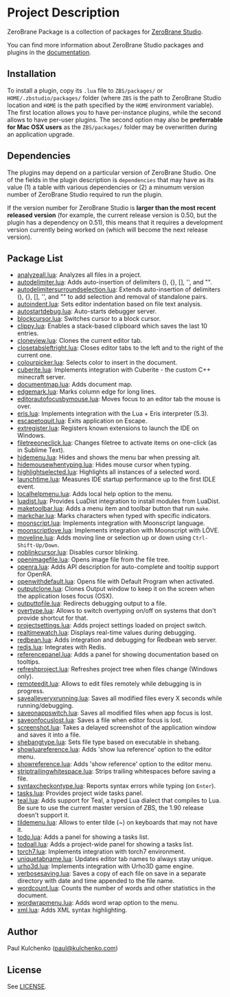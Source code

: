 # Project Description

ZeroBrane Package is a collection of packages for [ZeroBrane Studio](http://studio.zerobrane.com).

You can find more information about ZeroBrane Studio packages and plugins in the [documentation](http://studio.zerobrane.com/doc-plugin.html).

## Installation

To install a plugin, copy its `.lua` file to `ZBS/packages/` or `HOME/.zbstudio/packages/` folder
(where `ZBS` is the path to ZeroBrane Studio location and `HOME` is the path specified by the `HOME` environment variable).
The first location allows you to have per-instance plugins, while the second allows to have per-user plugins.
The second option may also be **preferrable for Mac OSX users** as the `ZBS/packages/` folder may be overwritten during an application upgrade.

## Dependencies

The plugins may depend on a particular version of ZeroBrane Studio.
One of the fields in the plugin description is `dependencies` that may have as its value
(1) a table with various dependencies or (2) a minumum version number of ZeroBrane Studio required to run the plugin.

If the version number for ZeroBrane Studio is **larger than the most recent released version** (for example, the current release version is 0.50, but the plugin has a dependency on 0.51),
this means that it requires a development version currently being worked on (which will become the next release version).

## Package List

* [analyzeall.lua](analyzeall.lua): Analyzes all files in a project.
* [autodelimiter.lua](autodelimiter.lua): Adds auto-insertion of delimiters (), {}, [], '', and "".
* [autodelimitersurroundselection.lua](autodelimitersurroundselection.lua): Extends auto-insertion of delimiters (), {}, [], '', and "" to add selection and removal of standalone pairs.
* [autoindent.lua](autoindent.lua): Sets editor indentation based on file text analysis.
* [autostartdebug.lua](autostartdebug.lua): Auto-starts debugger server.
* [blockcursor.lua](blockcursor.lua): Switches cursor to a block cursor.
* [clippy.lua](clippy.lua): Enables a stack-based clipboard which saves the last 10 entries.
* [cloneview.lua](cloneview.lua): Clones the current editor tab.
* [closetabsleftright.lua](closetabsleftright.lua): Closes editor tabs to the left and to the right of the current one.
* [colourpicker.lua](colourpicker.lua): Selects color to insert in the document.
* [cuberite.lua](cuberite.lua): Implements integration with Cuberite - the custom C++ minecraft server.
* [documentmap.lua](documentmap.lua): Adds document map.
* [edgemark.lua](edgemark.lua): Marks column edge for long lines.
* [editorautofocusbymouse.lua](editorautofocusbymouse.lua): Moves focus to an editor tab the mouse is over.
* [eris.lua](eris.lua): Implements integration with the Lua + Eris interpreter (5.3).
* [escapetoquit.lua](escapetoquit.lua): Exits application on Escape.
* [extregister.lua](extregister.lua): Registers known extensions to launch the IDE on Windows.
* [filetreeoneclick.lua](filetreeoneclick.lua): Changes filetree to activate items on one-click (as in Sublime Text).
* [hidemenu.lua](hidemenu.lua): Hides and shows the menu bar when pressing alt.
* [hidemousewhentyping.lua](hidemousewhentyping.lua): Hides mouse cursor when typing.
* [highlightselected.lua](highlightselected.lua): Highlights all instances of a selected word.
* [launchtime.lua](launchtime.lua): Measures IDE startup performance up to the first IDLE event.
* [localhelpmenu.lua](localhelpmenu.lua): Adds local help option to the menu.
* [luadist.lua](luadist.lua): Provides LuaDist integration to install modules from LuaDist.
* [maketoolbar.lua](maketoolbar.lua): Adds a menu item and toolbar button that run `make`.
* [markchar.lua](markchar.lua): Marks characters when typed with specific indicators.
* [moonscript.lua](moonscript.lua): Implements integration with Moonscript language.
* [moonscriptlove.lua](moonscriptlove.lua): Implements integration with Moonscript with LÖVE.
* [moveline.lua](moveline.lua): Adds moving line or selection up or down using `Ctrl-Shift-Up/Down`.
* [noblinkcursor.lua](noblinkcursor.lua): Disables cursor blinking.
* [openimagefile.lua](openimagefile.lua): Opens image file from the file tree.
* [openra.lua](openra.lua): Adds API description for auto-complete and tooltip support for OpenRA.
* [openwithdefault.lua](openwithdefault.lua): Opens file with Default Program when activated.
* [outputclone.lua](outputclone.lua): Clones Output window to keep it on the screen when the application loses focus (OSX).
* [outputtofile.lua](outputtofile.lua): Redirects debugging output to a file.
* [overtype.lua](overtype.lua): Allows to switch overtyping on/off on systems that don't provide shortcut for that.
* [projectsettings.lua](projectsettings.lua): Adds project settings loaded on project switch.
* [realtimewatch.lua](realtimewatch.lua): Displays real-time values during debugging.
* [redbean.lua](redbean.lua): Adds integration and debugging for Redbean web server.
* [redis.lua](redis.lua): Integrates with Redis.
* [referencepanel.lua](referencepanel.lua): Adds a panel for showing documentation based on tooltips.
* [refreshproject.lua](refreshproject.lua): Refreshes project tree when files change (Windows only).
* [remoteedit.lua](remoteedit.lua): Allows to edit files remotely while debugging is in progress.
* [savealleveryxrunning.lua](savealleveryxrunning.lua): Saves all modified files every X seconds while running/debugging.
* [saveonappswitch.lua](saveonappswitch.lua): Saves all modified files when app focus is lost.
* [saveonfocuslost.lua](saveonfocuslost.lua): Saves a file when editor focus is lost.
* [screenshot.lua](screenshot.lua): Takes a delayed screenshot of the application window and saves it into a file.
* [shebangtype.lua](shebangtype.lua): Sets file type based on executable in shebang.
* [showluareference.lua](showluareference.lua): Adds 'show lua reference' option to the editor menu.
* [showreference.lua](showreference.lua): Adds 'show reference' option to the editor menu.
* [striptrailingwhitespace.lua](striptrailingwhitespace.lua): Strips trailing whitespaces before saving a file.
* [syntaxcheckontype.lua](syntaxcheckontype.lua): Reports syntax errors while typing (on `Enter`).
* [tasks.lua](tasks.lua): Provides project wide tasks panel.
* [teal.lua](teal.lua): Adds support for Teal, a typed Lua dialect that compiles to Lua. Be sure to use the current master version of ZBS, the 1.90 release doesn't support it.
* [tildemenu.lua](tildemenu.lua): Allows to enter tilde (~) on keyboards that may not have it.
* [todo.lua](todo.lua): Adds a panel for showing a tasks list.
* [todoall.lua](todoall.lua): Adds a project-wide panel for showing a tasks list.
* [torch7.lua](torch7.lua): Implements integration with torch7 environment.
* [uniquetabname.lua](uniquetabname.lua): Updates editor tab names to always stay unique.
* [urho3d.lua](urho3d.lua): Implements integration with Urho3D game engine.
* [verbosesaving.lua](verbosesaving.lua): Saves a copy of each file on save in a separate directory with date and time appended to the file name.
* [wordcount.lua](wordcount.lua): Counts the number of words and other statistics in the document.
* [wordwrapmenu.lua](wordwrapmenu.lua): Adds word wrap option to the menu.
* [xml.lua](xml.lua): Adds XML syntax highlighting.

## Author

Paul Kulchenko (paul@kulchenko.com)

## License

See [LICENSE](LICENSE).
